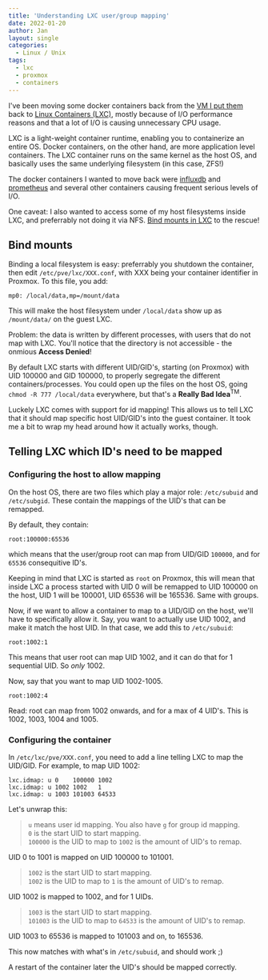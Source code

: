 ```yaml
---
title: 'Understanding LXC user/group mapping'
date: 2022-01-20
author: Jan
layout: single
categories:
  - Linux / Unix
tags:
  - lxc
  - proxmox
  - containers
---
```


I've been moving some docker containers back from the [VM I put them](/2022/01/02/docker-to-vm) back to [Linux Containers (LXC)](https://linuxcontainers.org/), mostly because of I/O performance reasons and that a lot of I/O is causing unnecessary CPU usage.

LXC is a light-weight container runtime, enabling you to containerize an entire OS. Docker containers, on the other hand, are more application level containers.
The LXC container runs on the same kernel as the host OS, and basically uses the same underlying filesystem (in this case, ZFS!)

The docker containers I wanted to move back were [influxdb](https://www.influxdata.com/) and [prometheus](https://prometheus.io/) and several other containers causing frequent serious levels of I/O.

One caveat: I also wanted to access some of my host filesystems inside LXC, and preferrably not doing it via NFS. [Bind mounts in LXC](https://pve.proxmox.com/wiki/Linux_Container#_bind_mount_points) to the rescue!

## Bind mounts

Binding a local filesystem is easy: preferrably you shutdown the container, then edit `/etc/pve/lxc/XXX.conf`, with XXX being your container identifier in Proxmox.
To this file, you add:

```
mp0: /local/data,mp=/mount/data
```
This will make the host filesystem under `/local/data` show up as `/mount/data/` on the guest LXC. 

Problem: the data is written by different processes, with users that do not map with LXC. You'll notice that the directory is not accessible - the onmious **Access Denied**!

By default LXC starts with different UID/GID's, starting (on Proxmox) with UID 100000 and GID 100000, to properly segregate the different containers/processes.
You could open up the files on the host OS, going `chmod -R 777 /local/data` everywhere, but that's a **Really Bad Idea**<sup>TM</sup>.

Luckely LXC comes with support for id mapping! This allows us to tell LXC that it should map specific host UID/GID's into the guest container.
It took me a bit to wrap my head around how it actually works, though.

## Telling LXC which ID's need to be mapped
### Configuring the host to allow mapping
On the host OS, there are two files which play a major role: `/etc/subuid` and `/etc/subgid`. These contain the mappings of the UID's that can be remapped.

By default, they contain:
```
root:100000:65536
```
which means that the user/group root can map from UID/GID `100000`, and for `65536` consequitive ID's. 

Keeping in mind that LXC is started as `root` on Proxmox, this will mean that inside LXC a process started with UID 0 will be remapped to UID 100000 on the host, UID 1 will be 100001, UID 65536 will be 165536. Same with groups.

Now, if we want to allow a container to map to a UID/GID on the host, we'll have to specifically allow it. Say, you want to actually use UID 1002, and make it match the host UID. In that case, we add this to `/etc/subuid`:

```
root:1002:1
```

This means that user root can map UID 1002, and it can do that for 1 sequential UID. So *only* 1002.

Now, say that you want to map UID 1002-1005.
```
root:1002:4
```
Read: root can map from 1002 onwards, and for a max of 4 UID's. This is 1002, 1003, 1004 and 1005.

### Configuring the container
In `/etc/lxc/pve/XXX.conf`, you need to add a line telling LXC to map the UID/GID. For example, to map UID 1002:

```
lxc.idmap: u 0    100000 1002
lxc.idmap: u 1002 1002   1
lxc.idmap: u 1003 101003 64533
```

Let's unwrap this:

>`u` means user id mapping. You also have `g` for group id mapping.  
 `0` is the start UID to start mapping.  
 `100000` is the UID to map to
 `1002` is the amount of UID's to remap.

UID 0 to 1001 is mapped on UID 100000 to 101001.

>`1002` is the start UID to start mapping.  
 `1002` is the UID to map to
 `1` is the amount of UID's to remap.

UID 1002 is mapped to 1002, and for 1 UIDs.

>`1003` is the start UID to start mapping.  
 `101003` is the UID to map to
 `64533` is the amount of UID's to remap.

 UID 1003 to 65536 is mapped to 101003 and on, to 165536.

 This now matches with what's in `/etc/subuid`, and should work ;)

 A restart of the container later the UID's should be mapped correctly.


